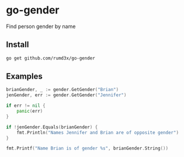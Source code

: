 # go-gender

Find person gender by name

## Install

```sh
go get github.com/rumd3x/go-gender
```

## Examples

```go
brianGender, _ := gender.GetGender("Brian")
jenGender, err := gender.GetGender("Jennifer")

if err != nil {
    panic(err)
}

if !jenGender.Equals(brianGender) {
    fmt.Println("Names Jennifer and Brian are of opposite gender")
}

fmt.Printf("Name Brian is of gender %s", brianGender.String())
```
